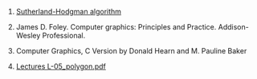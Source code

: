 1. [Sutherland-Hodgman algorithm](https://en.wikipedia.org/wiki/Sutherland%E2%80%93Hodgman_algorithm)

2. James D. Foley. Computer graphics: Principles and Practice. Addison-Wesley Professional.

3. Computer Graphics, C Version by Donald Hearn and M. Pauline Baker

4. [Lectures L-05_polygon.pdf](https://www.cs.drexel.edu/~david/Classes/CS430/Lectures/L-05_Polygons.6.pdf)

